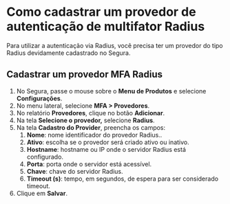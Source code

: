 # Como cadastrar um provedor de autenticação de multifator Radius

Para utilizar a autenticação via Radius, você precisa ter um provedor do tipo Radius devidamente cadastrado no Segura.

## Cadastrar um provedor MFA Radius

1. No Segura, passe o mouse sobre o **Menu de Produtos** e selecione **Configurações**.  
2. No menu lateral, selecione **MFA \> Provedores**.  
3. No relatório **Provedores**, clique no botão **Adicionar**.  
4. Na tela **Selecione o provedor,** selecione **Radius**.  
5. Na tela **Cadastro do Provider**, preencha os campos:  
   1. **Nome**: nome identificador do provedor Radius..  
   2. **Ativo**: escolha se o provedor será criado ativo ou inativo.  
   3. **Hostname**: hostname ou IP onde o servidor Radius está configurado.  
   4. **Porta**: porta onde o servidor está acessível.  
   5. **Chave**: chave do servidor Radius.  
   6. **Timeout (s)**: tempo, em segundos, de espera para ser considerado timeout.  
6. Clique em **Salvar**.